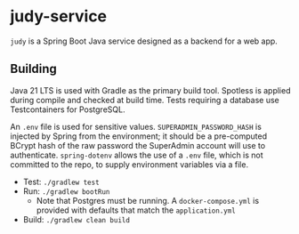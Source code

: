 # judy-service
`judy` is a Spring Boot Java service designed as a backend for a web app.

## Building
Java 21 LTS is used with Gradle as the primary build tool. Spotless is applied during compile and checked at build time. Tests requiring a database use Testcontainers for PostgreSQL.

An `.env` file is used for sensitive values. `SUPERADMIN_PASSWORD_HASH` is injected by Spring from the environment; it should be a pre-computed BCrypt hash of the raw password the SuperAdmin account will use to authenticate. `spring-dotenv` allows the use of a `.env` file, which is not committed to the repo, to supply environment variables via a file.

* Test: `./gradlew test`
* Run: `./gradlew bootRun`
  * Note that Postgres must be running. A `docker-compose.yml` is provided with defaults that match the `application.yml`
* Build: `./gradlew clean build`
